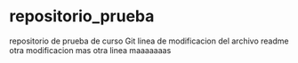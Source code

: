 # repositorio_prueba
repositorio de prueba de curso Git
linea de modificacion del archivo readme
otra modificacion mas
otra linea maaaaaaas
